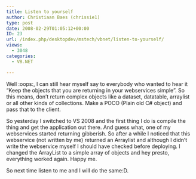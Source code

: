 ```yaml
---
title: Listen to yourself
author: Christiaan Baes (chrissie1)
type: post
date: 2008-02-29T01:05:12+00:00
ID: 23
url: /index.php/desktopdev/mstech/vbnet/listen-to-yourself/
views:
  - 3048
categories:
  - VB.NET

---
```

Well :oops:, I can still hear myself say to everybody who wanted to hear it &#8220;Keep the objects that you are returning in your webservices simple&#8221;. So this means, don&#8217;t return complex objects like a dataset, datatable, arraylist or all other kinds of collections. Make a POCO (Plain old C# object) and pass that to the client.

So yesterday I switched to VS 2008 and the first thing I do is compile the thing and get the application out there. And guess what, one of my webservices started returning gibberish. So after a while I noticed that this webservice (not written by me) returned an Arraylist and although I didn&#8217;t write the webservice myself I should have checked before deploying. I changed the ArrayList to a simple array of objects and hey presto, everything worked again. Happy me.

So next time listen to me and I will do the same:D.